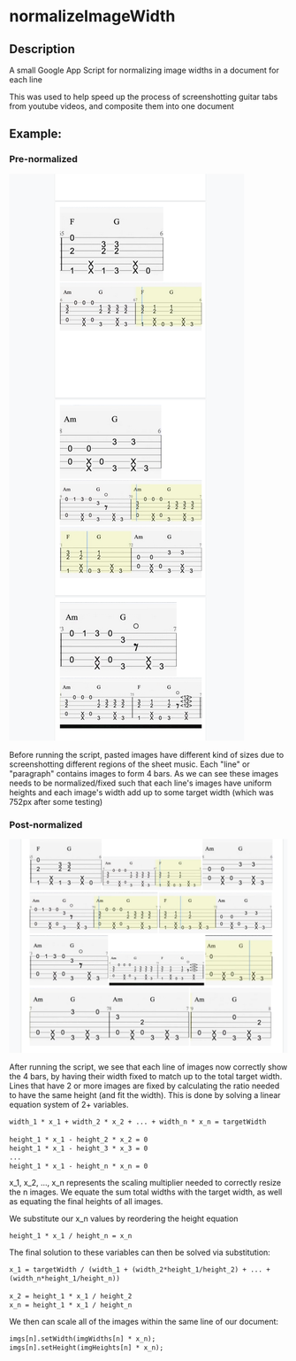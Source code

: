 # normalizeImageWidth
## Description
A small Google App Script for normalizing image widths in a document for each line

This was used to help speed up the process of screenshotting guitar tabs from youtube videos, and composite them into one document

## Example:
### Pre-normalized
![](./readme/pre-normalized.png)

Before running the script, pasted images have different kind of sizes due to screenshotting different regions of the sheet music. Each "line" or "paragraph" contains images to form 4 bars. As we can see these images needs to be normalized/fixed such that each line's images have uniform heights and each image's width add up to some target width (which was 752px after some testing)

### Post-normalized
![](./readme/post-normalized.png)

After running the script, we see that each line of images now correctly show the 4 bars, by having their width fixed to match up to the total target width. Lines that have 2 or more images are fixed by calculating the ratio needed to have the same height (and fit the width). This is done by solving a linear equation system of 2+ variables.

```
width_1 * x_1 + width_2 * x_2 + ... + width_n * x_n = targetWidth

height_1 * x_1 - height_2 * x_2 = 0
height_1 * x_1 - height_3 * x_3 = 0
...
height_1 * x_1 - height_n * x_n = 0
```

x_1, x_2, ..., x_n represents the scaling multiplier needed to correctly resize the n images. We equate the sum total widths with the target width, as well as equating the final heights of all images.

We substitute our x_n values by reordering the height equation
```
height_1 * x_1 / height_n = x_n
```

The final solution to these variables can then be solved via substitution:
```
x_1 = targetWidth / (width_1 + (width_2*height_1/height_2) + ... + (width_n*height_1/height_n))

x_2 = height_1 * x_1 / height_2
x_n = height_1 * x_1 / height_n
```

We then can scale all of the images within the same line of our document:
```
imgs[n].setWidth(imgWidths[n] * x_n);
imgs[n].setHeight(imgHeights[n] * x_n);
```